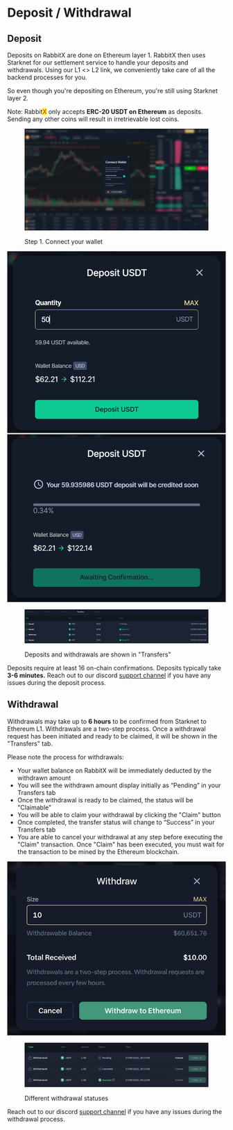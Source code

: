 # Deposit / Withdrawal

## Deposit

Deposits on RabbitX are done on Ethereum layer 1. RabbitX then uses Starknet for our settlement service to handle your deposits and withdrawals. Using our L1 <> L2 link, we conveniently take care of all the backend processes for you.

So even though you're depositing on Ethereum, you're still using Starknet layer 2.

Note: Rabbit<mark style="color:red;">X</mark> only accepts **ERC-20 USDT on Ethereum** as deposits. Sending any other coins will result in irretrievable lost coins.

<figure><img src=".gitbook/assets/image (12).png" alt="Connect your wallet"><figcaption><p>Step 1. Connect your wallet</p></figcaption></figure>

![](<.gitbook/assets/image (17).png>)![](<.gitbook/assets/image (10).png>)

<figure><img src=".gitbook/assets/image (7) (2) (1) (1).png" alt=""><figcaption><p>Deposits and withdrawals are shown in "Transfers"</p></figcaption></figure>

Deposits require at least 16 on-chain confirmations. Deposits typically take **3-6 minutes.** Reach out to our discord [support channel](https://discord.gg/yFHNDe4KDY) if you have any issues during the deposit process.

## Withdrawal

Withdrawals may take up to **6 hours** to be confirmed from Starknet to Ethereum L1. Withdrawals are a two-step process. Once a withdrawal request has been initiated and ready to be claimed, it will be shown in the "Transfers" tab.

Please note the process for withdrawals:

* Your wallet balance on RabbitX will be immediately deducted by the withdrawn amount
* You will see the withdrawn amount display initially as “Pending” in your Transfers tab
* Once the withdrawal is ready to be claimed, the status will be "Claimable"
* You will be able to claim your withdrawal by clicking the "Claim" button
* Once completed, the transfer status will change to “Success” in your Transfers tab
* You are able to cancel your withdrawal at any step before executing the "Claim" transaction. Once "Claim" has been executed, you must wait for the transaction to be mined by the Ethereum blockchain.

![Withdrawal Window](<.gitbook/assets/image (9) (1).png>)

<figure><img src=".gitbook/assets/image (7) (2).png" alt=""><figcaption><p>Different withdrawal statuses</p></figcaption></figure>

Reach out to our discord [support channel](https://discord.gg/yFHNDe4KDY) if you have any issues during the withdrawal process.

##
